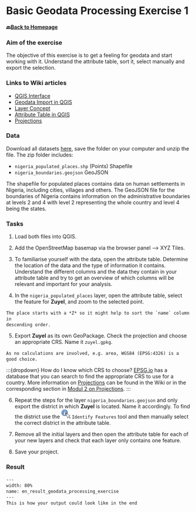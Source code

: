 # Basic Geodata Processing Exercise 1 

__🔙[Back to Homepage](/content/intro.md)__

### Aim of the exercise
The objective of this exercise is to get a feeling for geodata and start working 
with it. Understand the attribute table, sort it, select manually and export the 
selection.

### Links to Wiki articles

* [QGIS Interface](https://giscience.github.io/gis-training-resource-center/content/Wiki/en_qgis_interface_wiki.html)
* [Geodata Import in QGIS](https://giscience.github.io/gis-training-resource-center/content/Wiki/en_qgis_import_geodata_wiki.html)
* [Layer Concept](https://giscience.github.io/gis-training-resource-center/content/Wiki/en_qgis_layer_concept_wiki.html)
* [Attribute Table in QGIS](https://giscience.github.io/gis-training-resource-center/content/Wiki/en_qgis_attribute_table_wiki.md)
* [Projections](https://giscience.github.io/gis-training-resource-center/content/Wiki/en_qgis_projections_wiki.html)
<!-- FIXME: add link -->

### Data
Download all datasets [here](https://nexus.heigit.org/repository/gis-training-resource-center/Modul_2/Modul_2_Exercise_1_Basic_Geodata_Processing/Modul2_Basic_Geodata_Processing_exercise.zip), save the folder on your computer and unzip the file. The zip folder includes:

- `nigeria_populated_places.shp` (Points) Shapefile
- `nigeria_boundaries.geojson` GeoJSON

The shapefile for populated places contains data on human settlements in Nigeria, including cities, villages and others. The GeoJSON file for the boundaries of Nigeria contains information on the administrative boundaries at levels 2 and 4 with level 2 representing the whole country and level 4 being the states.

<!-- CLARIFY: does it matter where to download? What do these datasets 
	represent? -->

### Tasks

1. Load both files into QGIS.

2. Add the OpenStreetMap basemap via the browser panel --> 
   XYZ Tiles. 

3. To familiarise yourself with the data, open the attribute table. Determine the location of the data and the type of information it contains. Understand the different columns and the data they contain in your attribute table and try to get an overview of which columns will be relevant and important for your analysis.
<!-- CLARIFY: What sorts of things should people familiarise themselves with? -->

4. In the `nigeria_populated_places` layer, open the attribute table, select 
   the feature for **Zuyel**, and zoom to the selected point. 

```{Hint}
The place starts with a *Z* so it might help to sort the `name` column in
descending order.
```

5. Export **Zuyel** as its own GeoPackage. Check the projection and choose an 
   appropriate CRS. Name it `zuyel.gpkg`.
  <!-- CHECK: We have previously recommended people use GPKG. Should we use that here? -->

```{Note}
As no calculations are involved, e.g. area, WGS84 (EPSG:4326) is a good choice.
```

:::{dropdown} How do I know which CRS to choose?
[EPSG.io](http://epsg.io) has a database that you can search to find the appropriate CRS 
to use for a country. More information on [Projections](https://giscience.github.io/gis-training-resource-center/content/Wiki/en_qgis_projections_wiki.html) can be found in the Wiki or in the corresponding section in [Modul 2 on Projections](https://giscience.github.io/gis-training-resource-center/content/Modul_2/en_qgis_geodata_concept.html#projections).
:::
<!-- CLARIFY: is it important to choose an appropriate CRS or should people use 
	the default? Part of this section can be removed. --> 

6. Repeat the steps for the layer `nigeria_boundaries.geojson` and only export 
the district in which **Zuyel** is located. Name it accordingly. To find the district use the ![](/fig/qgis_identify_features.png) `Identify Features` tool and then manually select the correct district in the attribute table.
<!-- FIXME: Exercises should be used to test what has been shown in a section, 
	rather than introduce new functionality -->

7. Remove all the initial layers and then open the attribute table for each of your new layers and check that each layer 
   only contains one feature.

8. Save your project.

### Result

```{figure} /fig/en_result_geodata_processing_exercise.png
---
width: 80%
name: en_result_geodata_processing_exercise
---
This is how your output could look like in the end
```
<!-- FIXME: We have not asked people to remove the initial layers so they would 
	also show in the layers list --> 